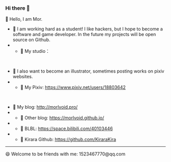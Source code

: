 ### Hi there 👋

<!--
**Morlvoid/Morlvoid** is a ✨ _special_ ✨ repository because its `README.md` (this file) appears on your GitHub profile.

Here are some ideas to get you started:

- 🔭 I’m currently working on ...
- 🌱 I’m currently learning ...
- 👯 I’m looking to collaborate on ...
- 🤔 I’m looking for help with ...
- 💬 Ask me about ...
- 📫 How to reach me: ...
- 😄 Pronouns: ...
- ⚡ Fun fact: ...
-->

👋 Hello, I am Mor. 
<br>

- 🌱 I am working hard as a student! I like hackers, but I hope to become a software and game developer. In the future my projects will be open source on Github.
- -  🤔 My studio：

<br>

- 🌱 I also want to become an illustrator, sometimes posting works on pixiv websites.
- -  💬 My Pixiv: https://www.pixiv.net/users/18803642


<br>

- 💬 My blog: http://morlvoid.pro/
-  - 💬 Other blog: https://morlvoid.github.io/
-  - 💬 BLBL: https://space.bilibili.com/40103446
-  - 💬 Kirara Github: https://github.com/KiraraKira

<hr>
😄 Welcome to be friends with me: 1523467770@qq.com

